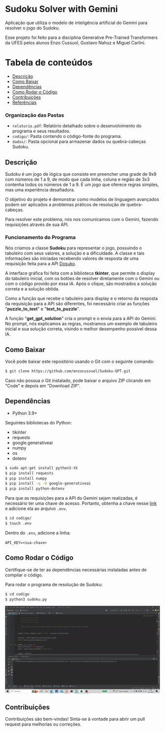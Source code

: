 # Sudoku Solver with Gemini

Aplicação que utiliza o modelo de inteligência artificial do Gemini para resolver o jogo do Sudoku. 

Esse projeto foi feito para a disciplina Generative Pre-Trained Transformers da UFES pelos alunos Enzo Cussuol, Gustavo Nahuz e Miguel Carlini.

Tabela de conteúdos
=================
<!--ts-->
* [Descrição](#descrição)
* [Como Baixar](#como-baixar)
* [Dependências](#dependências)
* [Como Rodar o Código](#compilar-e-rodar-o-código)
* [Contribuições](#contribuições)
* [Referências](#referências)
<!--te-->

### Organização das Pastas

- `relatorio.pdf`: Relatório detalhado sobre o desenvolvimento do programa e seus resultados.
- `codigo/`: Pasta contendo o código-fonte do programa.
- `dados/`: Pasta opcional para armazenar dados ou quebra-cabeças Sudoku.

## Descrição


Sudoku é um jogo de lógica que consiste em preencher uma grade de 9x9 com números de 1 a 9, de modo que cada linha, coluna e região de 3x3 contenha todos os números de 1 a 9. É um jogo que oferece regras simples, mas uma experiência desafiadora.

O objetivo do projeto é demonstrar como modelos de linguagem avançados podem ser aplicados a problemas práticos de resolução de quebra-cabeças.

Para resolver este problema, nós nos comunicamos com o Gemini, fazendo requisições através de sua API.

### Funcionamento do Programa

Nós criamos a classe **Sudoku** para representar o jogo, possuindo o tabuleiro com seus valores, a solução e a dificuldade. A classe e tais informações são iniciadas recebendo valores de resposta de uma requisição feita para a API [Dosuko](https://sudoku-api.vercel.app/).

A interface gráfica foi feita com a biblioteca **tkinter**, que permite o display do tabuleiro inicial, com os botões de resolver diretamente com o Gemini ou com o código provido por essa IA. Após o clique, são mostrados a solução correta e a solução obtida.

Como a função que recebe o tabuleiro para display e o retorno da resposta da requisição para a API são diferentes, foi necessário criar as funções "**puzzle_to_text**" e "**text_to_puzzle**".

A função "**get_gpt_solution**" cria o prompt e o envia para a API do Gemini. No prompt, nós explicamos as regras, mostramos um exemplo de tabuleiro inicial e sua solução correta, visindo o melhor desempenho possível dessa IA.



## Como Baixar

Você pode baixar este repositório usando o Git com o seguinte comando:

```bash
$ git clone https://github.com/enzocussuol/Sudoku-GPT.git
```

Caso não possua o Git instalado, pode baixar o arquivo ZIP clicando em "Code" e depois em "Download ZIP".


## Dependências

- Python 3.9+

Seguintes bibliotecas do Python:
- tikinter
- requests
- google.generativeai
- numpy
- os
- dotenv

```bash
$ sudo apt-get install python3-tk
$ pip install requests
$ pip install numpy
$ pip install -q -U google-generativeai
$ pip install python-dotenv
```

Para que as requisições para a API do Gemini sejam realizadas, é necessário ter uma chave de acesso. Portanto, obtenha a chave nesse [link](https://makersuite.google.com/app/apikey) e adicione ela ao arquivo ``.env``.

```bash
$ cd codigo/
$ touch .env
```
Dentro do ``.env``, adicione a linha:

``API_KEY=<sua-chave>``

## Como Rodar o Código

Certifique-se de ter as dependências necessárias instaladas antes de compilar o código.

Para rodar o programa de resolução de Sudoku:

```bash
$ cd codigo
$ python3 sudoku.py
```

<p align="center">
  <img width="auto" src="imgs/sudoku.gif" />
</p>

## Contribuições

Contribuições são bem-vindas! Sinta-se à vontade para abrir um pull request para melhorias ou correções.